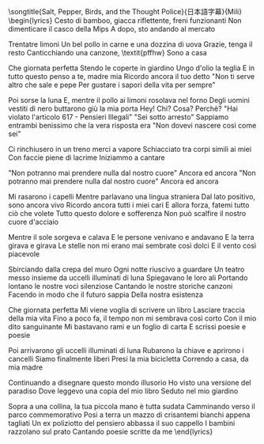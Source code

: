 \songtitle{Salt, Pepper, Birds, and the Thought Police}{日本語字幕}{Mili}
\begin{lyrics}
Cesto di bamboo, giacca riflettente, freni funzionanti
Non dimenticare il casco della Mips
A dopo, sto andando al mercato

Trentatre limoni
Un bel pollo in carne e una dozzina di uova
Grazie, tenga il resto
Canticchiando una canzone, \textit{pffhw}
Sono a casa

Che giornata perfetta
Stendo le coperte in giardino
Ungo d'olio la teglia
E in tutto questo penso a te, madre mia
Ricordo ancora il tuo detto
"Non ti serve altro che sale e pepe
Per gustare i sapori della vita per sempre"

Poi sorse la luna
E, mentre il pollo ai limoni rosolava nel forno
Degli uomini vestiti di nero buttarono giù la mia porta
Hey! Chi? Cosa? Perchè?
"Hai violato l'articolo 617 - Pensieri Illegali"
"Sei sotto arresto"
Sappiamo entrambi benissimo che la vera risposta era
"Non dovevi nascere così come sei"

Ci rinchiusero in un treno merci a vapore
Schiacciato tra corpi simili ai miei
Con faccie piene di lacrime
Iniziammo a cantare

"Non potranno mai prendere nulla dal nostro cuore"
Ancora ed ancora
"Non potranno mai prendere nulla dal nostro cuore"
Ancora ed ancora

Mi rasarono i capelli
Mentre parlavano una lingua straniera
Dal lato positivo, sono ancora vivo
Ricordo ancora tutti i miei cari
E allora forza, fatemi tutto ciò che volete
Tutto questo dolore e sofferenza
Non può scalfire il nostro cuore d'acciaio

Mentre il sole sorgeva e calava
E le persone venivano e andavano
E la terra girava e girava
Le stelle non mi erano mai sembrate così dolci
E il vento così piacevole

Sbirciando dalla crepa del muro
Ogni notte riuscivo a guardare
Un teatro messo insieme da uccelli illuminati di luna
Spiegavano le loro ali
Portando lontano le nostre voci silenziose
Cantando le nostre storiche canzoni
Facendo in modo che il futuro sappia
Della nostra esistenza

Che giornata perfetta
Mi viene voglia di scrivere un libro
Lasciare traccia della mia vita
Fino a poco fa, il tempo non mi sembrava così corto
Con il mio dito sanguinante
Mi bastavano rami e un foglio di carta
E scrissi poesie e poesie

Poi arrivarono gli uccelli illuminati di luna
Rubarono la chiave e aprirono i cancelli
Siamo finalmente liberi
Presi la mia bicicletta
Correndo a casa, da mia madre

Continuando a disegnare questo mondo illusorio
Ho visto una versione del paradiso
Dove leggevo una copia del mio libro
Seduto nel mio giardino

Sopra a una collina, la tua piccola mano è tutta sudata
Camminando verso il parco commemorativo
Posi a terra un mazzo di crisantemi bianchi appena tagliati
Un ex poliziotto del pensiero abbassa il suo cappello
I bambini razzolano sul prato
Cantando poesie scritte da me
\end{lyrics}